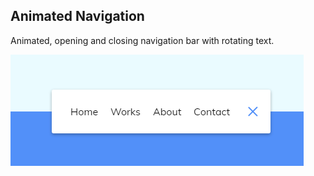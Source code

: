 ## Animated Navigation

Animated, opening and closing navigation bar with rotating text.

![Animated Navigation](animated-navigation.png)

